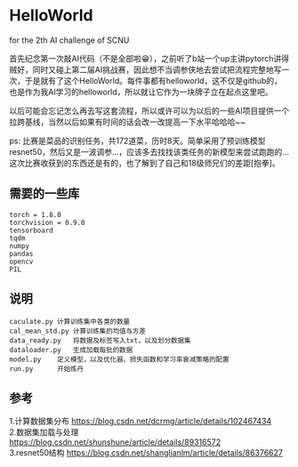# HelloWorld
for the 2th AI challenge of SCNU

首先纪念第一次敲AI代码（不是全部啦😁），之前听了b站一个up主讲pytorch讲得贼好，同时又碰上第二届AI挑战赛，因此想不当调参侠地去尝试把流程完整地写一次，于是就有了这个HelloWorld。每件事都有helloworld，这不仅是github的，也是作为我AI学习的helloworld，所以就让它作为一块牌子立在起点这里吧。

以后可能会忘记怎么再去写这套流程，所以或许可以为以后的一些AI项目提供一个拉跨基线，当然以后如果有时间的话会改一改提高一下水平哈哈哈~~

ps: 比赛是菜品的识别任务，共172道菜，历时8天。简单采用了预训练模型resnet50，然后又是一波调参...，应该多去找找该类任务的新模型来尝试跑跑的...
    这次比赛收获到的东西还是有的，也了解到了自己和18级师兄们的差距[抱拳]。
    
## 需要的一些库
    torch = 1.8.0
    torchvision = 0.9.0
    tensorboard
    tqdm
    numpy
    pandas
    opencv
    PIL
    
## 说明
	caculate.py	计算训练集中各类的数量
	cal_mean_std.py	计算训练集的均值与方差
	data_ready.py	将数据及标签写入txt，以及划分数据集
	dataloader.py	生成加载每批的数据
	model.py	定义模型，以及优化器、损失函数和学习率衰减策略的配置
	run.py		开始炼丹

## 参考
1.计算数据集分布 https://blog.csdn.net/dcrmg/article/details/102467434      
2.数据集加载与处理 https://blog.csdn.net/shunshune/article/details/89316572      
3.resnet50结构 https://blog.csdn.net/shanglianlm/article/details/86376627
